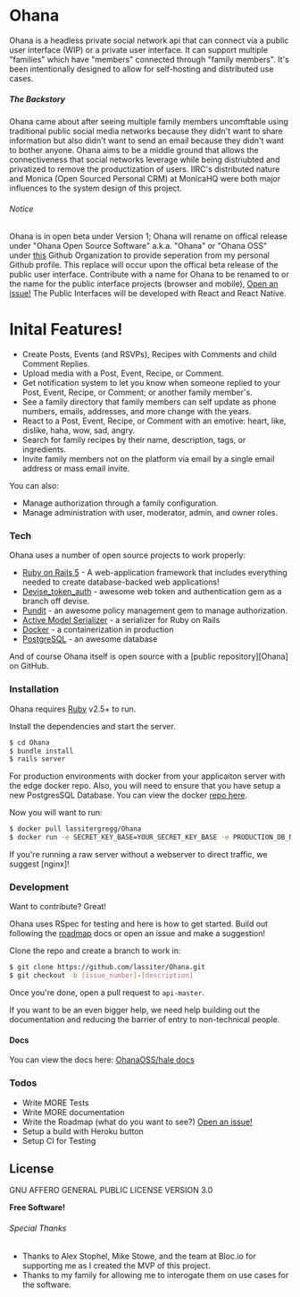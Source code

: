 # Ohana

Ohana is a headless private social network api that can connect via a public user interface (WIP) or a private user interface. It can support multiple "families" which have "members" connected through "family members". It's been intentionally designed to allow for self-hosting and distributed use cases.

##### The Backstory
Ohana came about after seeing multiple family members uncomftable using traditional public social media networks because they didn't want to share information but also didn't want to send an email because they didn't want to bother anyone. Ohana aims to be a middle ground that allows the connectiveness that social networks leverage while being distriubted and privatized to remove the productization of users. IIRC's distributed nature and Monica (Open Sourced Personal CRM) at MonicaHQ were both major influences to the system design of this project.

###### Notice
Ohana is in open beta under Version 1; Ohana will rename on offical release under "Ohana Open Source Software" a.k.a. "Ohana" or "Ohana OSS" under [this](https://github.com/OhanaOSS) Github Organization to provide seperation from my personal Github profile. This replace will occur upon the offical beta release of the public user interface. Contribute with a name for Ohana to be renamed to or the name for the public interface projects (browser and mobile), [Open an issue!] The Public Interfaces will be developed with React and React Native.

# Inital Features!

  - Create Posts, Events (and RSVPs), Recipes with Comments and child Comment Replies.
  - Upload media with a Post, Event, Recipe, or Comment.
  - Get notification system to let you know when someone replied to your Post, Event, Recipe, or Comment; or another family member's.
  - See a family directory that family members can self update as phone numbers, emails, addresses, and more change with the years.
  - React to a Post, Event, Recipe, or Comment with an emotive: heart, like, dislike, haha, wow, sad, angry.
  - Search for family recipes by their name, description, tags, or ingredients.
  - Invite family members not on the platform via email by a single email address or mass email invite.

You can also:
  - Manage authorization through a family configuration.
  - Manage administration with user, moderator, admin, and owner roles.

### Tech

Ohana uses a number of open source projects to work properly:

* [Ruby on Rails 5] - A web-application framework that includes everything needed to create database-backed web applications!
* [Devise_token_auth] - awesome web token and authentication gem as a branch off devise.
* [Pundit] - an awesome policy management gem to manage authorization.
* [Active Model Serializer] - a serializer for Ruby on Rails
* [Docker] - a containerization in production
* [PostgreSQL] - an awesome database

And of course Ohana itself is open source with a [public repository][Ohana]
 on GitHub.

### Installation

Ohana requires [Ruby](https://www.ruby-lang.org/) v2.5+ to run.

Install the dependencies and start the server.

```sh
$ cd Ohana
$ bundle install
$ rails server
```

For production environments with docker from your applicaiton server with the edge docker repo. Also, you will need to ensure that you have setup a new PostgresSQL Database. You can view the docker [repo here](https://hub.docker.com/r/lassitergregg/Ohana/).

Now you will want to run:
```sh
$ docker pull lassitergregg/Ohana
$ docker run -e SECRET_KEY_BASE=YOUR_SECRET_KEY_BASE -e PRODUCTION_DB_NAME=YOUR_DATA_BASE_NAME -e PRODUCTION_DB_LOGIN=YOUR_DB_ADMIN_LOGIN -e PRODUCTION_DB_PASSWORD=YOUR_DB_PASSWORD -e PRODUCTION_DB_HOST=YOUR_DB_HOST -p 3000:3000 -d Ohana
```
If you're running a raw server without a webserver to direct traffic, we suggest [nginx]!

### Development

Want to contribute? Great!

Ohana uses RSpec for testing and here is how to get started. Build out following the [roadmap] docs or open an issue and make a suggestion!

Clone the repo and create a branch to work in:
```sh
$ git clone https://github.com/lassiter/Ohana.git
$ git checkout -b [issue_number]-[description]
```

Once you're done, open a pull request to `api-master`.

If you want to be an even bigger help, we need help building out the documentation and reducing the barrier of entry to non-technical people.

#### Docs
You can view the docs here: [OhanaOSS/hale docs](https://documenter.getpostman.com/view/1274680/RW1hhFn9)

### Todos

 - Write MORE Tests
 - Write MORE documentation
 - Write the Roadmap (what do you want to see?) [Open an issue!]
 - Setup a build with Heroku button
 - Setup CI for Testing

License
----

GNU AFFERO GENERAL PUBLIC LICENSE VERSION 3.0


**Free Software!**

[//]: # (These are reference links used in the body of this note and get stripped out when the markdown processor does its job. There is no need to format nicely because it shouldn't be seen. Thanks SO - http://stackoverflow.com/questions/4823468/store-comments-in-markdown-syntax)

   [Open an issue!]: <https://github.com/joemccann/dillinger>
   [OhanaOSS]: <https://github.com/OhanaOSS>
   [Ruby on Rails 5]: <http://rubyonrails.org>
   [Devise_token_auth]: <https://github.com/lynndylanhurley/devise_token_auth>
   [Pundit]: <https://github.com/varvet/pundit>
   [Active Model Serializer]: <https://github.com/rails-api/active_model_serializers>
   [Docker]: <http://docker.com>
   [Ohana Edge Docker]: <https://hub.docker.com/r/lassitergregg/Ohana/>
   [PostgreSQL]: <http://twitter.github.com/bootstrap/>
   [roadmap]: <https://github.com/lassiter/Ohana/wiki/Roadmap-for-Ohana>

###### Special Thanks
- Thanks to Alex Stophel, Mike Stowe, and the team at Bloc.io for supporting me as I created the MVP of this project.
- Thanks to my family for allowing me to interogate them on use cases for the software.

